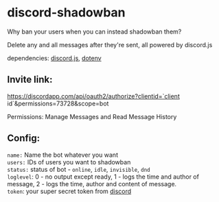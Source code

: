 # discord-shadowban

Why ban your users when you can instead shadowban them?

Delete any and all messages after they're sent, all powered by discord.js

dependencies: [discord.js](discord.js.org), [dotenv](https://www.npmjs.com/package/dotenv)

## Invite link:
https://discordapp.com/api/oauth2/authorize?clientid=`client id`&permissions=73728&scope=bot

Permissions:
Manage Messages and Read Message History

## Config: 
 `name:` Name the bot whatever you want  
 `users:` IDs of users you want to shadowban  
 `status:` status of bot - `online`, `idle`, `invisible`, `dnd`  
 `loglevel`: 0 - no output except ready, 1 - logs the time and author of message, 2 - logs the time, author and content of message.  
 `token`: your super secret token from [discord](https://discordapp.com/developers/applications/)  
